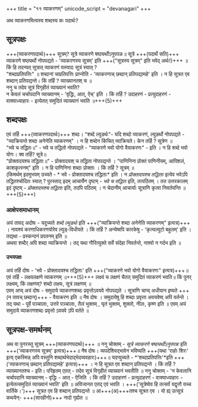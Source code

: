 +++
title = "११ व्याकरणम्"
unicode_script = "devanagari"
+++

अथ व्याकरणमित्यस्य शब्दस्य कः पदार्थः?  

## सूत्रपक्षः
+++(व्याकरणपदार्थः)+++ सूत्रम्? सूत्रे व्याकरणे षष्ठ्यर्थोऽनुपपन्नः॥ सूत्रे +++(पदार्थे सति)+++ व्याकरणे षष्ठ्यर्थो नोपपद्यते - 'व्याकरणस्य सूत्रम्' इति +++("सूत्रस्य सूत्रम्" इति भवेद् अर्थः!)+++ ॥ किं हि तदन्यत् सूत्रात् व्याकरणं यस्यादः सूत्रं स्यात् ?  
"शब्दाप्रतिपत्तिः" ॥ शब्दानां चाप्रतिपत्तिः प्राप्नोति - 'व्याकरणाच् छब्दान् प्रतिपद्यामहे' इति । न हि सूत्रत एव शब्दान् प्रतिपद्यन्ते। किं तर्हि ? व्याख्यानतश् च ॥  
ननु च तदेव सूत्रं विगृहीतं व्याख्यानं भवति?  
न केवलं चर्चापदानि व्याख्यानम् - 'वृद्धिः, आत्, ऐच्' इति । किं तर्हि ? उदाहरणं - प्रत्युदाहरणं - वाक्याध्याहारः - इत्येतत् समुदितं व्याख्यानं भवति ॥+++(5)+++

## शब्दपक्षः
एवं तर्हि +++(व्याकरणपदार्थः)+++ शब्दः। "शब्दे ल्युडर्थः"- यदि शब्दो व्याकरणं, ल्युडर्थो नोपपद्यते - "व्याक्रियन्ते शब्दा अनेनेति व्याकरणम्" । न हि शब्देन किंचित् व्याक्रियते। केन तर्हि ? सूत्रेण ॥  
"भवे च तद्धितः॥" - भवे च तद्धितो नोपपद्यते - "व्याकरणे भवो योगो वैयाकरणः" - इति । न हि शब्दे भवो योगः। क्व तर्हि? सूत्रे॥  
"प्रोक्तादयश्च तद्धिताः॥" - प्रोक्तादयश् च तद्धिता नोपपद्यन्ते । "पाणिनिना प्रोक्तं पाणिनीयम्, आपिशलं, काशकृत्स्नम्" इति । न हि पाणिनिना शब्दाः प्रोक्ताः । किं तर्हि ? सूत्रम् ॥  
(किमर्थम् इदमुभयम् उच्यते - * भवे - प्रोक्तादयश्च तद्धिताः* इति । न *प्रोक्तादयश्च तद्धिताः* इत्येव भवेऽपि तद्धितश्चोदितः स्यात् ? पुरस्ताद् इदम् आचार्येण दृष्टम् - *भवे च तद्धितः* इति, तत्पठितम् । तत उत्तरकालम् इदं दृष्टम् - *प्रोक्तादयश्च तद्धिताः* इति, तदपि पठितम् । न चेदानीम् आचार्याः सूत्राणि कृत्वा निवर्तयन्ति ॥+++(5)+++)

### आक्षेपसमाधानम्
अयं तावद् अदोषः - यदुच्यते *शब्दे ल्युडर्थः* इति +++("व्याक्रियन्ते शब्दा अनेनेति व्याकरणम्" इत्यत्र)+++ । नावश्यं करणाधिकरणयोरेव ल्युड्-विधीयते । किं तर्हि ? अन्येष्वपि कारकेषु - 'कृत्यल्युटो बहुलम्' इति । तद्यथा - प्रस्कन्दनं प्रपतनम् इति ॥  
अथवा शब्दैर् अपि शब्दा व्याक्रियन्ते । तद् यथा गौरित्युक्ते सर्वे संदेहा निवर्तन्ते, नाश्वो न गर्दभ इति ॥

#### उभयपक्षः
अयं तर्हि दोषः - 'भवे - प्रोक्तादयश्च तद्धिताः' इति +++("व्याकरणे भवो योगो वैयाकरणः" इत्यत्र)+++॥ एवं तर्हि  - लक्ष्यलक्षणे व्याकरणम् ॥+++(5)+++ लक्ष्यं च लक्षणं चैतत् समुदितं व्याकरणं भवति॥ किं पुनर् लक्ष्यम्, किं लक्षणम्? शब्दो लक्ष्यः, सूत्रं लक्षणम् ॥  
एवम् अप्य् अयं दोषः - समुदाये व्याकरणशब्दः प्रवृत्तोऽवयवे नोपपद्यते । सूत्राणि चाप्य् अधीयान इष्यते +++(न तावच् छब्दान्)+++ - वैयाकरण इति ॥ नैष दोषः । समुदायेषु हि शब्दाः प्रवृत्ता अवयवेष्व् अपि वर्तन्ते । तद् यथा - पूर्वे पञ्चालाः, उत्तरे पञ्चालाः, तैलं भुक्तम् , घृतं भुक्तम्, शुक्लो, नीलः, कृष्ण इति ॥ एवम् अयं समुदाये व्याकरणशब्दः प्रवृत्तो ऽवयवे ऽपि वर्तते ॥

## सूत्रपक्ष-समर्थनम्
अथ वा पुनरस्तु सूत्रम् +++(व्याकरणपदार्थः)+++ ॥ ननु चोक्तम् - *सूत्रे व्याकरणे षष्ठ्यर्थोऽनुपपन्नः* इति +++('व्याकरणस्य सूत्रम्' इत्यत्र)+++॥ नैष दोषः। व्यपदेशिवद्भावेन भविष्यति +++(यथा 'राहोः शिरः' इत्य् एकस्मिन्न् अपि वस्तुनि शब्दार्थभेदाद्भेदव्यवहारः)+++॥
यदप्युच्यते - *'शब्दाप्रतिपत्तिः'*इति +++('व्याकरणाच् छब्दान् प्रतिपद्यामहे' इत्यत्र)+++ । न हि सूत्रत एव शब्दान् प्रतिपद्यन्ते । किं तर्हि ? व्याख्यानतश्च - इति। परिहृतम् एतत् - तदेव सूत्रं विगृहीतं व्याख्यानं भवतीति ॥ ननु चोक्तम् - 'न केवलानि चर्चापदानि व्याख्यानम् - वृद्धिः - आत् - ऐजिति । किं तर्हि ? उदाहरणं - प्रत्युदाहरणं - वाक्याध्याहारः - इत्येतत्समुदितं व्याख्यानं भवति' इति ॥ अविजानत एतद् एवं भवति । +++('सूत्रेष्वेव हि तत्सर्वं यद्वृत्तौ यच्च वार्तिके।')+++ सूत्रत एव हि शब्दान् प्रतिपद्यन्ते ॥ आ+++(अ)+++तश्च सूत्रत एव । यो ह्य् उत्सूत्रं कथयेन्- +++(सारहीनो)+++ नादो गृह्येत ॥
